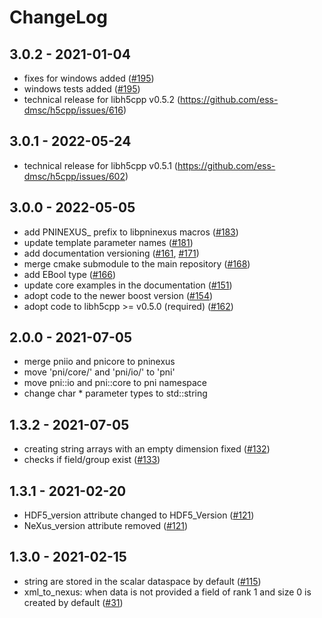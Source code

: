 # ChangeLog

## 3.0.2 - 2021-01-04
- fixes for windows added ([#195](https://github.com/pni-libraries/libpniio/pull/195))
- windows tests added ([#195](https://github.com/pni-libraries/libpniio/pull/195))
- technical release for libh5cpp v0.5.2 (https://github.com/ess-dmsc/h5cpp/issues/616)

## 3.0.1 - 2022-05-24
- technical release for libh5cpp v0.5.1 (https://github.com/ess-dmsc/h5cpp/issues/602)

## 3.0.0 - 2022-05-05
- add PNINEXUS_ prefix to libpninexus macros ([#183](https://github.com/pni-libraries/libpniio/pull/183))
- update template parameter names ([#181](https://github.com/pni-libraries/libpniio/pull/181))
- add documentation versioning ([#161](https://github.com/pni-libraries/libpniio/pull/161), [#171](https://github.com/pni-libraries/libpniio/pull/171))
- merge cmake submodule to the main repository ([#168](https://github.com/pni-libraries/libpniio/pull/168))
- add EBool type ([#166](https://github.com/pni-libraries/libpniio/pull/166))
- update core examples in the documentation ([#151](https://github.com/pni-libraries/libpniio/pull/151))
- adopt code to the newer boost version ([#154](https://github.com/pni-libraries/libpniio/pull/154))
- adopt code to libh5cpp >= v0.5.0 (required) ([#162](https://github.com/pni-libraries/libpniio/pull/162))


## 2.0.0 - 2021-07-05
- merge pniio and pnicore to pninexus
- move 'pni/core/' and 'pni/io/' to 'pni'
- move pni::io and pni::core to pni namespace
- change char * parameter types to std::string

## 1.3.2 - 2021-07-05
- creating string arrays with an empty dimension fixed ([#132](https://github.com/pni-libraries/libpniio/pull/132))
- checks if field/group exist ([#133](https://github.com/pni-libraries/libpniio/pull/133))

## 1.3.1 - 2021-02-20
- HDF5_version attribute changed to HDF5_Version ([#121](https://github.com/pni-libraries/libpniio/pull/121))
- NeXus_version attribute removed ([#121](https://github.com/pni-libraries/libpniio/pull/121))

## 1.3.0 - 2021-02-15
- string are stored in the scalar dataspace by default ([#115](https://github.com/pni-libraries/libpniio/pull/115))
- xml_to_nexus: when data is not provided a field of rank 1 and size 0 is created by default ([#31](https://github.com/pni-libraries/libpniio/pull/31))
